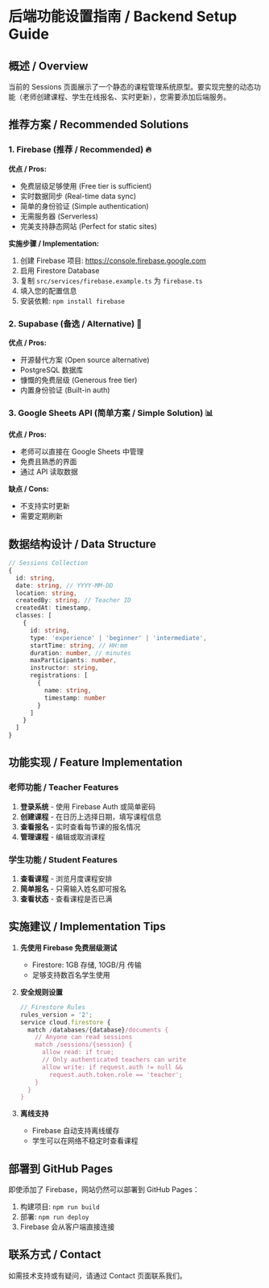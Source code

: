 # 后端功能设置指南 / Backend Setup Guide

## 概述 / Overview

当前的 Sessions 页面展示了一个静态的课程管理系统原型。要实现完整的动态功能（老师创建课程、学生在线报名、实时更新），您需要添加后端服务。

## 推荐方案 / Recommended Solutions

### 1. Firebase (推荐 / Recommended) 🔥
**优点 / Pros:**
- 免费层级足够使用 (Free tier is sufficient)
- 实时数据同步 (Real-time data sync)
- 简单的身份验证 (Simple authentication)
- 无需服务器 (Serverless)
- 完美支持静态网站 (Perfect for static sites)

**实施步骤 / Implementation:**
1. 创建 Firebase 项目: https://console.firebase.google.com
2. 启用 Firestore Database
3. 复制 `src/services/firebase.example.ts` 为 `firebase.ts`
4. 填入您的配置信息
5. 安装依赖: `npm install firebase`

### 2. Supabase (备选 / Alternative) 🐘
**优点 / Pros:**
- 开源替代方案 (Open source alternative)
- PostgreSQL 数据库
- 慷慨的免费层级 (Generous free tier)
- 内置身份验证 (Built-in auth)

### 3. Google Sheets API (简单方案 / Simple Solution) 📊
**优点 / Pros:**
- 老师可以直接在 Google Sheets 中管理
- 免费且熟悉的界面
- 通过 API 读取数据

**缺点 / Cons:**
- 不支持实时更新
- 需要定期刷新

## 数据结构设计 / Data Structure

```typescript
// Sessions Collection
{
  id: string,
  date: string, // YYYY-MM-DD
  location: string,
  createdBy: string, // Teacher ID
  createdAt: timestamp,
  classes: [
    {
      id: string,
      type: 'experience' | 'beginner' | 'intermediate',
      startTime: string, // HH:mm
      duration: number, // minutes
      maxParticipants: number,
      instructor: string,
      registrations: [
        {
          name: string,
          timestamp: number
        }
      ]
    }
  ]
}
```

## 功能实现 / Feature Implementation

### 老师功能 / Teacher Features
1. **登录系统** - 使用 Firebase Auth 或简单密码
2. **创建课程** - 在日历上选择日期，填写课程信息
3. **查看报名** - 实时查看每节课的报名情况
4. **管理课程** - 编辑或取消课程

### 学生功能 / Student Features
1. **查看课程** - 浏览月度课程安排
2. **简单报名** - 只需输入姓名即可报名
3. **查看状态** - 查看课程是否已满

## 实施建议 / Implementation Tips

1. **先使用 Firebase 免费层级测试**
   - Firestore: 1GB 存储, 10GB/月 传输
   - 足够支持数百名学生使用

2. **安全规则设置**
   ```javascript
   // Firestore Rules
   rules_version = '2';
   service cloud.firestore {
     match /databases/{database}/documents {
       // Anyone can read sessions
       match /sessions/{session} {
         allow read: if true;
         // Only authenticated teachers can write
         allow write: if request.auth != null && 
           request.auth.token.role == 'teacher';
       }
     }
   }
   ```

3. **离线支持**
   - Firebase 自动支持离线缓存
   - 学生可以在网络不稳定时查看课程

## 部署到 GitHub Pages

即使添加了 Firebase，网站仍然可以部署到 GitHub Pages：

1. 构建项目: `npm run build`
2. 部署: `npm run deploy`
3. Firebase 会从客户端直接连接

## 联系方式 / Contact

如需技术支持或有疑问，请通过 Contact 页面联系我们。
